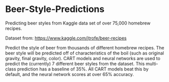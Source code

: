 # Beer-Style-Predictions
Predicting beer styles from Kaggle data set of over 75,000 homebrew recipes.

Dataset from: https://www.kaggle.com/jtrofe/beer-recipes

Predict the style of beer from thousands of different homebrew recipes. The beer style will be predicted off of characteristics of the boil (such as original gravity, final gravity, color). CART models and neural networks are used to predict the (currently) 7 different beer styles from the dataset. This multi-class prediction has a baseline of 35%. All CART models beat this by default, and the neural network scores at over 65% accuracy.
